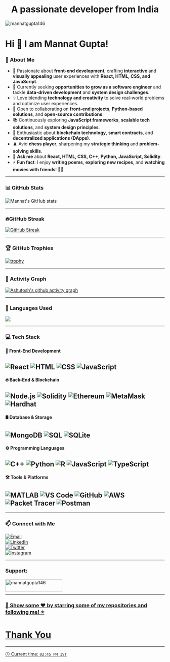 <h1 align="center">A passionate developer from India</h1>

<p align="left"> <img src="https://komarev.com/ghpvc/?username=mannatgupta146&label=Profile%20views&color=0e75b6&style=flat" alt="mannatgupta146" /> </p>

# Hi 👋 I am Mannat Gupta!

### 💫 About Me  
- 🌱 Passionate about **front-end development**, crafting **interactive** and **visually appealing** user experiences with **React, HTML, CSS, and JavaScript**.  
- 🚀 Currently seeking **opportunities to grow as a software engineer** and tackle **data-driven development** and **system design challenges**.  
- 💡 Love blending **technology and creativity** to solve real-world problems and optimize user experiences.  
- 🤝 Open to collaborating on **front-end projects**, **Python-based solutions**, and **open-source contributions**.  
- 📚 Continuously exploring **JavaScript frameworks**, **scalable tech solutions**, and **system design principles**.  
- 🔗 Enthusiastic about **blockchain technology**, **smart contracts**, and **decentralized applications (DApps)**.  
- ♟️ Avid **chess player**, sharpening my **strategic thinking** and **problem-solving skills**.  
- 💬 **Ask me** about **React, HTML, CSS, C++, Python, JavaScript, Solidity**.  
- ⚡ **Fun fact**: I enjoy **writing poems**, **exploring new recipes**, and **watching movies with friends**! 🎥🍴   

---

### 📊 GitHub Stats  
![Mannat's GitHub stats](https://github-readme-stats.vercel.app/api?username=mannatgupta146&show_icons=true&theme=github-light)  

---

### 🔥GitHub Streak
[![GitHub Streak](https://nirzak-streak-stats.vercel.app?user=mannatgupta146%20&theme=github-light)](https://git.io/streak-stats)  

---

### 🏆 GitHub Trophies  
[![trophy](https://github-profile-trophy.vercel.app/?username=mannatgupta146&theme=flag-india&no-frame=false&margin-w=20)](https://github.com/ryo-ma/github-profile-trophy)

---

### 🌟 Activity Graph  
[![Ashutosh's github activity graph](https://github-readme-activity-graph.vercel.app/graph?username=mannatgupta146&theme=github-light)](https://github.com/ashutosh00710/github-readme-activity-graph)  

---

### 📖 Languages Used

<div style="display: flex; gap: 10px;">
  <img src="https://github-readme-stats.vercel.app/api/top-langs/?username=mannatgupta146&layout=compact" />
</div>

---

### 💻 Tech Stack  

#### 🚀 Front-End Development  
![React](https://img.shields.io/badge/React-61DAFB?style=for-the-badge&logo=react&logoColor=black)  ![HTML](https://img.shields.io/badge/HTML5-E34F26?style=for-the-badge&logo=html5&logoColor=white)  ![CSS](https://img.shields.io/badge/CSS3-1572B6?style=for-the-badge&logo=css3&logoColor=white)  ![JavaScript](https://img.shields.io/badge/JavaScript-F7DF1E?style=for-the-badge&logo=javascript&logoColor=black)  
---

#### 🔥 Back-End & Blockchain  
![Node.js](https://img.shields.io/badge/Node.js-339933?style=for-the-badge&logo=node.js&logoColor=white)  ![Solidity](https://img.shields.io/badge/Solidity-363636?style=for-the-badge&logo=solidity&logoColor=white)  ![Ethereum](https://img.shields.io/badge/Ethereum-3C3C3D?style=for-the-badge&logo=ethereum&logoColor=white)  ![MetaMask](https://img.shields.io/badge/MetaMask-F6851D?style=for-the-badge&logo=metamask&logoColor=white)  ![Hardhat](https://img.shields.io/badge/Hardhat-FF9900?style=for-the-badge&logo=ethereum&logoColor=white)  
---

#### 🛢️ Database & Storage  
![MongoDB](https://img.shields.io/badge/MongoDB-47A248?style=for-the-badge&logo=mongodb&logoColor=white)  ![SQL](https://img.shields.io/badge/SQL-4479A1?style=for-the-badge&logo=mysql&logoColor=white)  ![SQLite](https://img.shields.io/badge/SQLite-003B57?style=for-the-badge&logo=sqlite&logoColor=white)  
---

#### ⚙️ Programming Languages  
![C++](https://img.shields.io/badge/C%2B%2B-00599C?style=for-the-badge&logo=c%2B%2B&logoColor=white)  ![Python](https://img.shields.io/badge/Python-306998?style=for-the-badge&logo=python&logoColor=white)  ![R](https://img.shields.io/badge/R-276DC3?style=for-the-badge&logo=r&logoColor=white)  ![JavaScript](https://img.shields.io/badge/JavaScript-F7DF1E?style=for-the-badge&logo=javascript&logoColor=black) ![TypeScript](https://img.shields.io/badge/TypeScript-3178C6?style=for-the-badge&logo=typescript&logoColor=white)  
---

#### 🛠️ Tools & Platforms  
![MATLAB](https://img.shields.io/badge/MATLAB-0076A8?style=for-the-badge&logo=mathworks&logoColor=white)  ![VS Code](https://img.shields.io/badge/VS%20Code-007ACC?style=for-the-badge&logo=visual-studio-code&logoColor=white)  ![GitHub](https://img.shields.io/badge/GitHub-181717?style=for-the-badge&logo=github&logoColor=white)  ![AWS](https://img.shields.io/badge/AWS-232F3E?style=for-the-badge&logo=amazon-aws&logoColor=white)  ![Packet Tracer](https://img.shields.io/badge/Packet%20Tracer-008CC1?style=for-the-badge&logo=cisco&logoColor=white)  ![Postman](https://img.shields.io/badge/Postman-FF6C37?style=for-the-badge&logo=postman&logoColor=white)  
---

---


### 📫 Connect with Me  
[![Email](https://img.shields.io/badge/-Email-D14836?style=for-the-badge&logo=gmail&logoColor=white)](mailto:mannatgupta146@gmail.com)  
[![LinkedIn](https://img.shields.io/badge/LinkedIn-0077B5?style=for-the-badge&logo=linkedin&logoColor=white)](https://www.linkedin.com/in/mannatgupta146)  
[![Twitter](https://img.shields.io/badge/Twitter-1DA1F2?style=for-the-badge&logo=twitter&logoColor=white)](https://twitter.com/mannatgupta146)  
[![Instagram](https://img.shields.io/badge/Instagram-D32F2F?style=for-the-badge&logo=instagram&logoColor=white)](https://www.instagram.com/mannat_1411)  

---
<h3 align="left">Support:</h3>
<p><a href="https://www.buymeacoffee.com/mannatgupta146"> <img align="left" src="https://cdn.buymeacoffee.com/buttons/v2/default-yellow.png" height="40" width="180" alt="mannatgupta146" /></p><br><br>

---

### 🌟 Show some ❤️ by starring some of my repositories and following me! ⭐

# Thank You
---

🕒 Current time: `02:45 PM IST`
